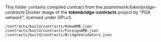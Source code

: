 This folder contains compiled contract from the _poanetwork/tokenbridge-contracts_ Docker image of the __tokenbridge-contracts__ project by "POA network",
licensed under GPLv3.

```
/contracts/build/contracts/HomeAMB.json
/contracts/build/contracts/ForeignAMB.json
/contracts/build/contracts/BridgeValidators.json
```
